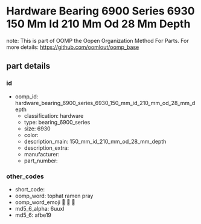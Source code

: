 # Hardware Bearing 6900 Series 6930 150 Mm Id 210 Mm Od 28 Mm Depth  

note: This is part of OOMP the Oopen Organization Method For Parts. For more details: https://github.com/oomlout/oomp_base

##  part details





### id
* oomp_id: hardware_bearing_6900_series_6930_150_mm_id_210_mm_od_28_mm_depth
  * classification: hardware
  * type: bearing_6900_series
  * size: 6930
  * color: 
  * description_main: 150_mm_id_210_mm_od_28_mm_depth
  * description_extra: 
  * manufacturer: 
  * part_number: 

### other_codes
* short_code: 
* oomp_word: tophat ramen pray
* oomp_word_emoji :tophat: :ramen: :pray:
* md5_6_alpha: 6uuxl
* md5_6: afbe19